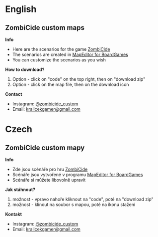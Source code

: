 # English
## ZombiCide custom maps
**Info**
- Here are the scenarios for the game [ZombiCide](https://www.zombicide.com/)
- The scenarios are created in [MapEditor for BoardGames](https://github.com/nmzi/bgmapeditor)
- You can customize the scenarios as you wish

**How to download?**
1. Option - click on "code" on the top right, then on "download zip"
2. Option - click on the map file, then on the download icon

**Contact**
- Instagram: [@zombicide_custom](https://www.instagram.com/zombicide_custom/)
- Email: kralicekgamer@gmail.com 

# Czech
## ZombiCide custom mapy
**Info**
- Zde jsou scénáře pro hru [ZombiCide](https://www.zombicide.com/)
- Scénáře jsou vytvořené v programu [MapEditor for BoardGames](https://github.com/nmzi/bgmapeditor)
- Scénáře si můžete libovolně upravit

**Jak stáhnout?**
1. možnost - vpravo nahoře kliknout na "code", poté na "download zip"
2. možnost - klinout na soubor s mapou, poté na ikonu stažení

**Kontakt**
- Instagram: [@zombicide_custom](https://www.instagram.com/zombicide_custom/)
- Email: kralicekgamer@gmail.com 
